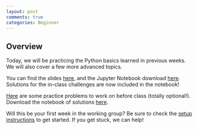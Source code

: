 ```yaml
---
layout: post
comments: true
categories: Beginner
---
```


## Overview
Today, we will be practicing the Python basics learned in previous weeks. We will also cover a few more advanced topics.

You can find the slides [here](https://docs.google.com/presentation/d/1TL7wj3KicMrGO4Eni2V6IJVAd4OPbWlQvl_gRMhY3Zk/edit?usp=sharing), and the Jupyter Notebook download [here](https://drive.google.com/file/d/0B3D_PdrFcBfRNVFyeTNOMlBKRWs/view?usp=sharing). Solutions for the in-class challenges are now included in the notebook!

[Here](https://drive.google.com/file/d/0B3D_PdrFcBfRaUVVSk83a19jUjA/view?usp=sharing) are some practice problems to work on before class (totally optional!). Download the notebook of solutions [here](https://drive.google.com/file/d/0B3D_PdrFcBfRMktPSkVHamVQN0U/view?usp=sharing).

Will this be your first week in the working group? Be sure to check the [setup instructions](http://python.berkeley.edu/learn/#set-up-your-computer) to get started. If you get stuck, we can help!
